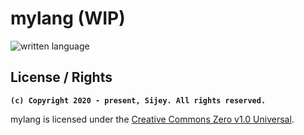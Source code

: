 # mylang (WIP)

![written language](https://img.shields.io/badge/Written_Language-Golang-00ADD8?style=flat-square)

## License / Rights
**`(c) Copyright 2020 - present, Sijey. All rights reserved.`**

mylang is licensed under the [Creative Commons Zero v1.0 Universal](https://creativecommons.org/).
